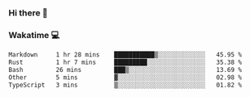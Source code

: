 ### Hi there 👋

<!--
**kikyou14/kikyou14** is a ✨ _special_ ✨ repository because its `README.md` (this file) appears on your GitHub profile.

Here are some ideas to get you started:

- 🔭 I’m currently working on ...
- 🌱 I’m currently learning ...
- 👯 I’m looking to collaborate on ...
- 🤔 I’m looking for help with ...
- 💬 Ask me about ...
- 📫 How to reach me: ...
- 😄 Pronouns: ...
- ⚡ Fun fact: ...
-->

### Wakatime 💻

<!--START_SECTION:waka-->

```txt
Markdown     1 hr 28 mins    ███████████▒░░░░░░░░░░░░░   45.95 %
Rust         1 hr 7 mins     █████████░░░░░░░░░░░░░░░░   35.38 %
Bash         26 mins         ███▒░░░░░░░░░░░░░░░░░░░░░   13.69 %
Other        5 mins          ▓░░░░░░░░░░░░░░░░░░░░░░░░   02.98 %
TypeScript   3 mins          ▒░░░░░░░░░░░░░░░░░░░░░░░░   01.82 %
```

<!--END_SECTION:waka-->